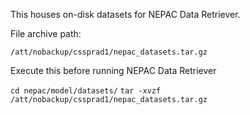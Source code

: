 This houses on-disk datasets for NEPAC Data Retriever.

File archive path: 

`/att/nobackup/cssprad1/nepac_datasets.tar.gz`

Execute this before running NEPAC Data Retriever

`cd nepac/model/datasets/`
`tar -xvzf /att/nobackup/cssprad1/nepac_datasets.tar.gz`